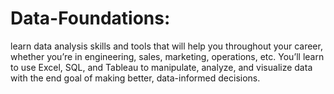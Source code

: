 # Data-Foundations:

learn data analysis skills and tools that will help you throughout your career, whether you’re in engineering, sales, marketing, operations, etc. You’ll learn to use Excel, SQL, and Tableau to manipulate, analyze, 
and visualize data with the end goal of making better, data-informed decisions.
